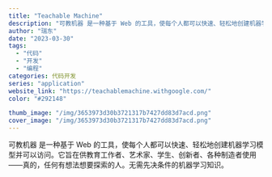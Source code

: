 ```yaml
---
title: "Teachable Machine"
description: "可教机器 是一种基于 Web 的工具，使每个人都可以快速、轻松地创建机器学习模型并可以访问。它旨在供教育工作者、艺术家、"
author: "瑞东"
date: "2023-03-30"
tags:
  - "代码"
  - "开发"
  - "编程"
categories: 代码开发
series: "application"
website_link: "https://teachablemachine.withgoogle.com/"
color: "#292148"

thumb_image: "/img/3653973d30b3721317b7427dd83d7acd.png"
cover_image: "/img/3653973d30b3721317b7427dd83d7acd.png"
---
```


可教机器 是一种基于 Web 的工具，使每个人都可以快速、轻松地创建机器学习模型并可以访问。它旨在供教育工作者、艺术家、学生、创新者、各种制造者使用——真的，任何有想法想要探索的人。无需先决条件的机器学习知识。 